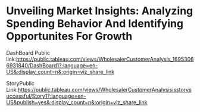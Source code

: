 # Unveiling Market Insights: Analyzing Spending Behavior And Identifying Opportunites For Growth


DashBoard Public link:https://public.tableau.com/views/WholesalerCustomerAnalysis_16953066931840/DashBoard1?:language=en-US&:display_count=n&:origin=viz_share_link

StoryPublic Link:https://public.tableau.com/views/WholesalerCustomerAnalysisisstorysuccessful/Story1?:language=en-US&publish=yes&:display_count=n&:origin=viz_share_link
